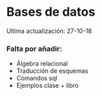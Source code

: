 # Bases de datos

Ultima actualización: 27-10-18

### Falta por añadir:
  * Álgebra relacional
  * Traducción de esquemas
  * Comandos sql
  * Ejemplos clase + libro
